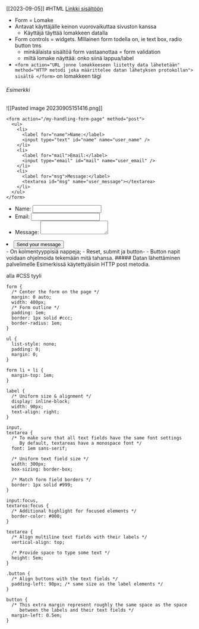 [[2023-09-05]]
#HTML 
[Linkki sisältöön](https://developer.mozilla.org/en-US/docs/Learn/Forms/Your_first_form)
- Form = Lomake
- Antavat käyttäjälle keinon vuorovaikuttaa sivuston kanssa
	- Käyttäjä täyttää lomakkeen datalla
- Form controls = widgets. MIllainen form todella on, ie text box, radio button tms
	- minkälaista sisältöä form vastaanottaa = form validation
	- miltä lomake näyttää: onko siinä lappua/label
- `<form action="URL jonne lomakkeeseen liitetty data lähetetään" method="HTTP metodi joka määrittelee datan lähetyksen protokollan"> sisältö </form>`  on lomakkeen tägi
###### Esimerkki 
![[Pasted image 20230905151416.png]]
```
<form action="/my-handling-form-page" method="post">
  <ul>
    <li>
      <label for="name">Name:</label>
      <input type="text" id="name" name="user_name" />
    </li>
    <li>
      <label for="mail">Email:</label>
      <input type="email" id="mail" name="user_email" />
    </li>
    <li>
      <label for="msg">Message:</label>
      <textarea id="msg" name="user_message"></textarea>
    </li>
  </ul>
</form>
```
<form action="/my-handling-form-page" method="post">
  <ul>
    <li>
      <label for="name">Name:</label>
      <input type="text" id="name" name="user_name" />
    </li>
    <li>
      <label for="mail">Email:</label>
      <input type="email" id="mail" name="user_email" />
    </li>
    <li>
      <label for="msg">Message:</label>
      <textarea id="msg" name="user_message"></textarea>
    </li>
  </ul>
</form>
<li class="button">
  <button type="submit">Send your message</button>
</li>
- On kolmentyyppisiä nappeja; 
	- Reset, submit ja button-
	- Button napit voidaan ohjelmoida tekemään mitä tahansa.
##### Datan lähettäminen palvelimelle
Esimerkissä käytettyäisiin HTTP post metodia.

alla #CSS tyyli
````
form {
  /* Center the form on the page */
  margin: 0 auto;
  width: 400px;
  /* Form outline */
  padding: 1em;
  border: 1px solid #ccc;
  border-radius: 1em;
}

ul {
  list-style: none;
  padding: 0;
  margin: 0;
}

form li + li {
  margin-top: 1em;
}

label {
  /* Uniform size & alignment */
  display: inline-block;
  width: 90px;
  text-align: right;
}

input,
textarea {
  /* To make sure that all text fields have the same font settings
     By default, textareas have a monospace font */
  font: 1em sans-serif;

  /* Uniform text field size */
  width: 300px;
  box-sizing: border-box;

  /* Match form field borders */
  border: 1px solid #999;
}

input:focus,
textarea:focus {
  /* Additional highlight for focused elements */
  border-color: #000;
}

textarea {
  /* Align multiline text fields with their labels */
  vertical-align: top;

  /* Provide space to type some text */
  height: 5em;
}

.button {
  /* Align buttons with the text fields */
  padding-left: 90px; /* same size as the label elements */
}

button {
  /* This extra margin represent roughly the same space as the space
     between the labels and their text fields */
  margin-left: 0.5em;
}
````